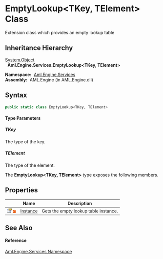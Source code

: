 EmptyLookup&lt;TKey, TElement> Class
====================================
Extension class which provides an empty lookup table


Inheritance Hierarchy
---------------------
[System.Object][1]  
  **Aml.Engine.Services.EmptyLookup&lt;TKey, TElement>**  

  **Namespace:**  [Aml.Engine.Services][2]  
  **Assembly:**  AML.Engine (in AML.Engine.dll)

Syntax
------

```csharp
public static class EmptyLookup<TKey, TElement>

```

#### Type Parameters

##### *TKey*
The type of the key.

##### *TElement*
The type of the element.

The **EmptyLookup&lt;TKey, TElement>** type exposes the following members.


Properties
----------

                                   | Name          | Description                           
---------------------------------- | ------------- | ------------------------------------- 
![Public property]![Static member] | [Instance][3] | Gets the empty lookup table instance. 


See Also
--------

#### Reference
[Aml.Engine.Services Namespace][2]  

[1]: https://docs.microsoft.com/dotnet/api/system.object
[2]: ../README.md
[3]: Instance.md
[4]: https://www.automationml.org
[5]: ../../icons/logoShade.png
[Public property]: ../../icons/pubproperty.gif "Public property"
[Static member]: ../../icons/static.gif "Static member"